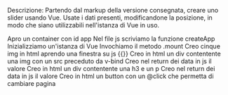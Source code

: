Descrizione:
Partendo dal markup della versione consegnata, creare uno slider usando Vue.
Usate i dati presenti, modificandone la posizione, in modo che siano utilizzabili nell'istanza di Vue in uso.

Apro un container con id app
Nel file js scriviamo la funzione createApp
Inizializziamo un'istanza di Vue
Invochiamo il metodo .mount
Creo cinque img in html aprendo una finestra su js {{}}
    Creo in html un div contentente una img con un src preceduto da v-bind
    Creo nel return dei data in js il valore
    Creo in html un div contentente una h3 e un p 
    Creo nel return dei data in js il valore
    Creo in html un button con un @click che permetta di cambiare pagina 